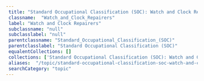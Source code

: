 ```yaml
--- 
 title: "Standard Occupational Classification (SOC): Watch and Clock Repairers" 
 classname:  "Watch_and_Clock_Repairers" 
 label: "Watch and Clock Repairers" 
 subclassname: "null" 
 subclasslabel: "null" 
 parentclassname: "Standard_Occupational_Classification_(SOC)" 
 parentclasslabel: "Standard Occupational Classification (SOC)" 
 equalentCollections: [] 
 collections: ['Standard Occupational Classification (SOC): Watch and Clock Repairers']
 aliases:  "/topic/standard-occupational-classification-soc-watch-and-clock-repairers"  
 searchCategory: "topic" 
---
```

